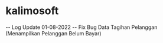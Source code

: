 # kalimosoft

-- Log Update 01-08-2022 --
Fix Bug Data Tagihan Pelanggan (Menampilkan Pelanggan Belum Bayar)
